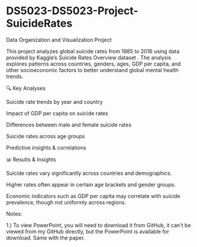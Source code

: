 # DS5023-DS5023-Project-SuicideRates
Data Organization and Visualization Project

This project analyzes global suicide rates from 1985 to 2016 using data provided by Kaggle’s Suicide Rates Overview dataset
.
The analysis explores patterns across countries, genders, ages, GDP per capita, and other socioeconomic factors to better understand global mental health trends.


🔍 Key Analyses

Suicide rate trends by year and country

Impact of GDP per capita on suicide rates

Differences between male and female suicide rates

Suicide rates across age groups

Predictive insights & correlations

📊 Results & Insights

Suicide rates vary significantly across countries and demographics.

Higher rates often appear in certain age brackets and gender groups.

Economic indicators such as GDP per capita may correlate with suicide prevalence, though not uniformly across regions.

Notes:

1.) To view PowerPoint, you will need to download it from GitHub, it can't be viewed from my GitHub directly, but the PowerPoint is available for download. Same with the paper.
